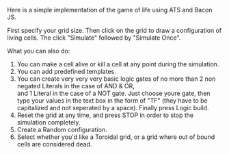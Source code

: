 Here is a simple implementation of the game of life using ATS and Bacon JS.<br />

First specify your grid size. Then click on the grid to draw a configuration of living cells. The click "Simulate" followed
by "Simulate Once".<br />

What you can also do:<br />

1. You can make a cell alive or kill a cell at any point during the simulation.<br />
2. You can add predefined templates.<br />
3. You can create very very very basic logic gates of no more than 2 non negated Literals in the case of AND & OR,<br />
   and 1 Literal in the case of a NOT gate. Just choose youre gate, then type your values in the text box
   in the form of "TF" (they have to be capitalized and not seperated by a space). Finally press Logic build.
4. Reset the grid at any time, and press STOP in order to stop the simulation completely.<br />
5. Create a Random configuration.<br />
6. Select whether you'd like a Toroidal grid, or a grid where out of bound cells are considered dead.<br />
